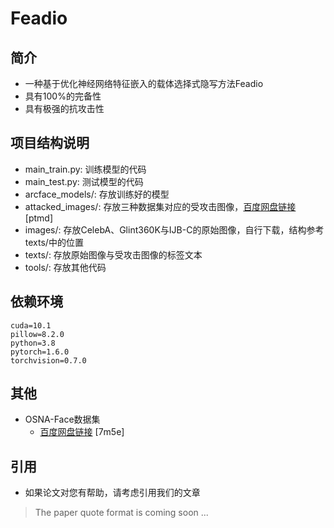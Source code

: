 # Feadio

## 简介

+ 一种基于优化神经网络特征嵌入的载体选择式隐写方法Feadio
+ 具有100%的完备性
+ 具有极强的抗攻击性

## 项目结构说明

+ main_train.py: 训练模型的代码
+ main_test.py: 测试模型的代码
+ arcface_models/: 存放训练好的模型
+ attacked_images/: 存放三种数据集对应的受攻击图像，[百度网盘链接]( https://pan.baidu.com/s/1eAtBYWhRrtu017z-JN_GOw )  [ptmd] 
+ images/: 存放CelebA、Glint360K与IJB-C的原始图像，自行下载，结构参考texts/中的位置
+ texts/: 存放原始图像与受攻击图像的标签文本
+ tools/: 存放其他代码

## 依赖环境

```
cuda=10.1
pillow=8.2.0
python=3.8
pytorch=1.6.0
torchvision=0.7.0
```

## 其他
+ OSNA-Face数据集
  + [百度网盘链接](https://pan.baidu.com/s/1ZiCJdFAVUdOwBgzGPyVkvw)  [7m5e]

## 引用

+ 如果论文对您有帮助，请考虑引用我们的文章
> The paper quote format is coming soon ...

